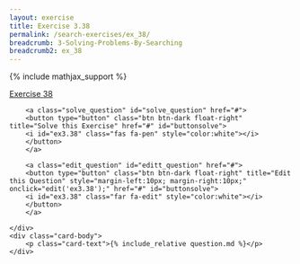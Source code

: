 ```yaml
---
layout: exercise
title: Exercise 3.38
permalink: /search-exercises/ex_38/
breadcrumb: 3-Solving-Problems-By-Searching
breadcrumb2: ex_38
---
```


{% include mathjax_support %}

<div class="card">
    <div class="card-header p-2">
        <a href='#' class="p-2">Exercise 38
        </a>

        <a class="solve_question" id="solve_question" href="#">
        <button type="button" class="btn btn-dark float-right" title="Solve this Exercise" href="#" id="buttonsolve">
        <i id="ex3.38" class="fas fa-pen" style="color:white"></i>
        </button>
        </a>

        <a class="edit_question" id="editt_question" href="#">
        <button type="button" class="btn btn-dark float-right" title="Edit this Question" style="margin-left:10px; margin-right:10px;" onclick="edit('ex3.38');" href="#" id="buttonsolve">
        <i id="ex3.38" class="far fa-edit" style="color:white"></i>
        </button>
        </a>

    </div>
    <div class="card-body">
        <p class="card-text">{% include_relative question.md %}</p>
    </div>
</div>

<br>
